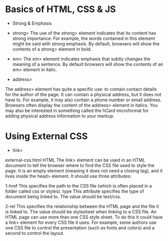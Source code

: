 # Basics of HTML, CSS & JS

* Strong & Emphasis

* strong>
The use of the strong>
element indicates that its
content has strong importance.
For example, the words
contained in this element might
be said with strong emphasis.
By default, browsers will show
the contents of a strong>
element in bold.

* em>
The em> element indicates
emphasis that subtly changes
the meaning of a sentence.
By default browsers will show
the contents of an em> element
in italic.

* address> 

The address> element has
quite a specific use: to contain
contact details for the author of
the page.
It can contain a physical address,
but it does not have to. For
example, it may also contain a
phone number or email address.
Browsers often display the
content of the address>
element in italics.
You may also be interested in
something called the hCard
microformat for adding physical
address information to your
markup.


# Using External CSS

* link> 

external-css.html HTML
The link> element can be used
in an HTML document to tell the
browser where to find the CSS
file used to style the page. It is an
empty element (meaning it does
not need a closing tag), and it
lives inside the head> element.
It should use three attributes:

1-href
This specifies the path to the
CSS file (which is often placed in
a folder called css or styles).
type
This attribute specifies the type
of document being linked to. The
value should be text/css.

2-rel
This specifies the relationship
between the HTML page and
the file it is linked to. The value
should be stylesheet when
linking to a CSS file.
An HTML page can use more
than one CSS style sheet. To
do this it could have a link>
element for every CSS file it
uses. For example, some authors
use one CSS file to control the
presentation (such as fonts and
colors) and a second to control
the layout.
